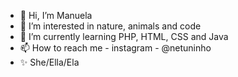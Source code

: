 - 👋 Hi, I’m Manuela
- 👀 I’m interested in nature, animals and code
- 🌱 I’m currently learning PHP, HTML, CSS and Java
- 📫 How to reach me - instagram - @netuninho
- ✨ She/Ella/Ela

<!---
netuninho/netuninho is a ✨ special ✨ repository because its `README.md` (this file) appears on your GitHub profile.
You can click the Preview link to take a look at your changes.
--->
